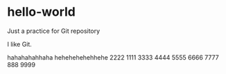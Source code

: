 # hello-world
Just a practice for Git repository

I like Git.


hahahahahhaha
hehehehehehhehe
2222
1111
3333
4444
5555
6666
7777
888
9999
